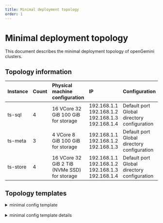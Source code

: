 ```yaml
---
title: Minimal deployment topology
order: 1
---
```


# Minimal deployment topology

This document describes the minimal deployment topology of openGemini clusters.

## Topology information

| Instance | Count | Physical machine configuration               | IP                                              | Configuration                               |
| :------- |:------| :------------------------------------------- |:------------------------------------------------| :------------------------------------------ |
| ts-sql   | 4     | 16 VCore 32 GiB 100 GiB for storage          | 192.168.1.1 192.168.1.2 192.168.1.3 192.168.1.4 | Default port Global directory configuration |
| ts-meta  | 3     | 4 VCore 8 GiB 100 GiB for storage            | 192.168.1.1 192.168.1.2 192.168.1.3             | Default port Global directory configuration |
| ts-store | 4     | 16 VCore 32 GiB 2 TiB (NVMe SSD) for storage | 192.168.1.1 192.168.1.2 192.168.1.3 192.168.1.4 | Default port Global directory configuration |


## Topology templates

<details> <summary>minimal config template</summary>

```yaml
global:
  ssh_port: 22
  user: "root"
  log_dir: "/gemini-deploy/logs"
  deploy_dir: "/gemini-deploy"
ts-meta:
  - host: 192.168.1.1
    data_dir: "/gemini-data/meta"
  - host: 192.168.1.2
    data_dir: "/gemini-data/meta"
  - host: 192.168.1.3
    data_dir: "/gemini-data/meta"
ts-sql:
  - host: 192.168.1.1
  - host: 192.168.1.2
  - host: 192.168.1.3
  - host: 192.168.1.4
ts-store:
  - host: 192.168.1.1
    data_dir: "/gemini-data/data"
    meta_dir: "/gemini-data/meta"
  - host: 192.168.1.2
    data_dir: "/gemini-data/data"
    meta_dir: "/gemini-data/meta"
  - host: 192.168.1.3
    data_dir: "/gemini-data/data"
    meta_dir: "/gemini-data/meta"
  - host: 192.168.1.4
    data_dir: "/gemini-data/data"
    meta_dir: "/gemini-data/meta"
```

</details>

<br/>

<details> <summary>minimal config template details</summary>

```yaml
# Global variables are applied to all deployments and used as the default value of
# the deployments if a specific deployment value is missing.
global:
  # SSH port of servers in the managed cluster.
  ssh_port: 22
  # user who started the openGemini process.
  user: "gemini"
  # openGemini Cluster log file storage directory.
  log_dir: "/gemini-deploy/logs"
  # Storage directory for cluster deployment files, startup scripts, and configuration files.
  deploy_dir: "/gemini-deploy"
  # operating system, linux/darwin.
  os: "linux"
  # Supported values: "amd64", "arm64" (default: "amd64").
  arch: "amd64"

# Server configs are used to specify the configuration of ts-meta Servers.
ts-meta:
  # The ip address of the ts-meta Server.
  - host: 192.168.1.1
    # SSH port of the server. (same on same server)
    ssh_port: 22
    # [meta].http-bind-address in openGemini.conf.
    client_port: 8091
    # [meta].rpc-bind-address in openGemini.conf.
    peer_port: 8092
    # [meta].bind-address in openGemini.conf.
    raft_port: 8088
    # [gossip].meta-bind-port in openGemini.conf.
    gossip_port: 8010
    # [meta].dir in openGemini.conf.
    data_dir: "/gemini-data/meta"
    # openGemini Cluster log file storage directory. (same on same server)
    log_dir: "/gemini-deploy/log"
    # Storage directory for cluster deployment files, startup scripts, and configuration files. (same on same server)
    deploy_dir: "/gemini-deploy"
  - host: 192.168.1.2
    ssh_port: 22
    client_port: 8091
    peer_port: 8092
    raft_port: 8088
    gossip_port: 8010
    data_dir: "/gemini-data/meta"
    log_dir: "/gemini-deploy/log"
    deploy_dir: "/gemini-deploy"
  - host: 192.168.1.3
    ssh_port: 22
    client_port: 8091
    peer_port: 8092
    raft_port: 8088
    gossip_port: 8010
    data_dir: "/gemini-data/meta"
    log_dir: "/gemini-deploy/log"
    deploy_dir: "/gemini-deploy"

# Server configs are used to specify the configuration of ts-sql Servers.
ts-sql:
  # The ip address of the ts-sql Server.
  - host: 192.168.1.1
    # SSH port of the server. (same on same server)
    ssh_port: 22
    # [http].bind-address in openGemini.conf.
    port: 8086
    # [http].flight-address in openGemini.conf.
    flight_port: 8087
    # openGemini Cluster log file storage directory. (same on same server)
    log_dir: "/gemini-deploy/log"
    # Storage directory for cluster deployment files, startup scripts, and configuration files. (same on same server)
    deploy_dir: "/gemini-deploy"
  - host: 192.168.1.2
    ssh_port: 22
    port: 8086
    flight_port: 8087
    log_dir: "/gemini-deploy/log"
    deploy_dir: "/gemini-deploy"
  - host: 192.168.1.3
    ssh_port: 22
    port: 8086
    flight_port: 8087
    log_dir: "/gemini-deploy/log"
    deploy_dir: "/gemini-deploy"

# Server configs are used to specify the configuration of ts-store Servers.
ts-store:
  # The ip address of the ts-store Server.
  - host: 192.168.1.1
    # SSH port of the server. (same on same server)
    ssh_port: 22
    # [data].store-ingest-addr in openGemini.conf.
    ingest_port: 8400
    # [data].store-select-addr in openGemini.conf.
    select_port: 8401
    # [gossip].store-bind-port in openGemini.conf.
    gossip_port: 8011
    # [data].store-data-dir & [data].store-wal-dir in openGemini.conf.
    data_dir: "/gemini-data/data"
    # [data].store-meta-dir in openGemini.conf.
    meta_dir: "/gemini-data/data/meta"
    # openGemini Cluster log file storage directory. (same on same server)
    log_dir: "/gemini-deploy/log"
    # Storage directory for cluster deployment files, startup scripts, and configuration files. (same on same server)
    deploy_dir: "/gemini-deploy"
  - host: 192.168.1.2
    ssh_port: 22
    ingest_port: 8400
    select_port: 8401
    gossip_port: 8011
    data_dir: "/gemini-data/data"
    meta_dir: "/gemini-data/data/meta"
    log_dir: "/gemini-deploy/log"
    deploy_dir: "/gemini-deploy"
  - host: 192.168.1.3
    ssh_port: 22
    ingest_port: 8400
    select_port: 8401
    gossip_port: 8011
    data_dir: "/gemini-data/data"
    meta_dir: "/gemini-data/data/meta"
    log_dir: "/gemini-deploy/log"
    deploy_dir: "/gemini-deploy"
```

</details>
